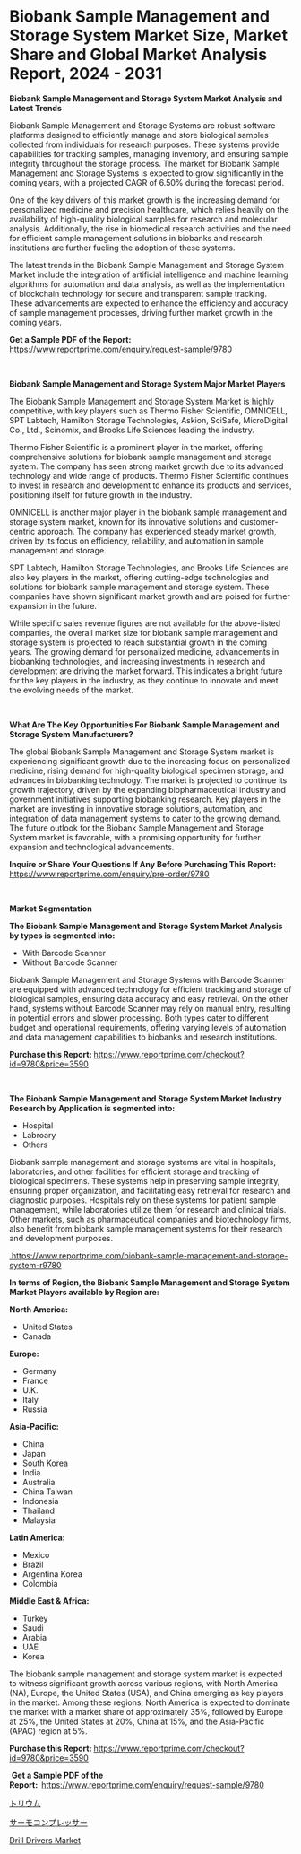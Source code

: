 <p><h1>Biobank Sample Management and Storage System Market Size, Market Share and Global Market Analysis Report, 2024 - 2031</h1></p><p><strong>Biobank Sample Management and Storage System Market Analysis and Latest Trends</strong></p>
<p><p>Biobank Sample Management and Storage Systems are robust software platforms designed to efficiently manage and store biological samples collected from individuals for research purposes. These systems provide capabilities for tracking samples, managing inventory, and ensuring sample integrity throughout the storage process. The market for Biobank Sample Management and Storage Systems is expected to grow significantly in the coming years, with a projected CAGR of 6.50% during the forecast period.</p><p>One of the key drivers of this market growth is the increasing demand for personalized medicine and precision healthcare, which relies heavily on the availability of high-quality biological samples for research and molecular analysis. Additionally, the rise in biomedical research activities and the need for efficient sample management solutions in biobanks and research institutions are further fueling the adoption of these systems.</p><p>The latest trends in the Biobank Sample Management and Storage System Market include the integration of artificial intelligence and machine learning algorithms for automation and data analysis, as well as the implementation of blockchain technology for secure and transparent sample tracking. These advancements are expected to enhance the efficiency and accuracy of sample management processes, driving further market growth in the coming years.</p></p>
<p><strong>Get a Sample PDF of the Report:&nbsp;</strong> <a href="https://www.reportprime.com/enquiry/request-sample/9780">https://www.reportprime.com/enquiry/request-sample/9780</a></p>
<p>&nbsp;</p>
<p><strong>Biobank Sample Management and Storage System Major Market Players</strong></p>
<p><p>The Biobank Sample Management and Storage System Market is highly competitive, with key players such as Thermo Fisher Scientific, OMNICELL, SPT Labtech, Hamilton Storage Technologies, Askion, SciSafe, MicroDigital Co., Ltd., Scinomix, and Brooks Life Sciences leading the industry.</p><p>Thermo Fisher Scientific is a prominent player in the market, offering comprehensive solutions for biobank sample management and storage system. The company has seen strong market growth due to its advanced technology and wide range of products. Thermo Fisher Scientific continues to invest in research and development to enhance its products and services, positioning itself for future growth in the industry.</p><p>OMNICELL is another major player in the biobank sample management and storage system market, known for its innovative solutions and customer-centric approach. The company has experienced steady market growth, driven by its focus on efficiency, reliability, and automation in sample management and storage.</p><p>SPT Labtech, Hamilton Storage Technologies, and Brooks Life Sciences are also key players in the market, offering cutting-edge technologies and solutions for biobank sample management and storage system. These companies have shown significant market growth and are poised for further expansion in the future.</p><p>While specific sales revenue figures are not available for the above-listed companies, the overall market size for biobank sample management and storage system is projected to reach substantial growth in the coming years. The growing demand for personalized medicine, advancements in biobanking technologies, and increasing investments in research and development are driving the market forward. This indicates a bright future for the key players in the industry, as they continue to innovate and meet the evolving needs of the market.</p></p>
<p>&nbsp;</p>
<p><strong>What Are The Key Opportunities For Biobank Sample Management and Storage System Manufacturers?</strong></p>
<p><p>The global Biobank Sample Management and Storage System market is experiencing significant growth due to the increasing focus on personalized medicine, rising demand for high-quality biological specimen storage, and advances in biobanking technology. The market is projected to continue its growth trajectory, driven by the expanding biopharmaceutical industry and government initiatives supporting biobanking research. Key players in the market are investing in innovative storage solutions, automation, and integration of data management systems to cater to the growing demand. The future outlook for the Biobank Sample Management and Storage System market is favorable, with a promising opportunity for further expansion and technological advancements.</p></p>
<p><strong>Inquire or Share Your Questions If Any Before Purchasing This Report:</strong> <a href="https://www.reportprime.com/enquiry/pre-order/9780">https://www.reportprime.com/enquiry/pre-order/9780</a></p>
<p>&nbsp;</p>
<p><strong>Market Segmentation</strong></p>
<p><strong>The Biobank Sample Management and Storage System Market Analysis by types is segmented into:</strong></p>
<p><ul><li>With Barcode Scanner</li><li>Without Barcode Scanner</li></ul></p>
<p><p>Biobank Sample Management and Storage Systems with Barcode Scanner are equipped with advanced technology for efficient tracking and storage of biological samples, ensuring data accuracy and easy retrieval. On the other hand, systems without Barcode Scanner may rely on manual entry, resulting in potential errors and slower processing. Both types cater to different budget and operational requirements, offering varying levels of automation and data management capabilities to biobanks and research institutions.</p></p>
<p><strong>Purchase this Report:&nbsp;</strong><a href="https://www.reportprime.com/checkout?id=9780&price=3590">https://www.reportprime.com/checkout?id=9780&price=3590</a></p>
<p>&nbsp;</p>
<p><strong>The Biobank Sample Management and Storage System Market Industry Research by Application is segmented into:</strong></p>
<p><ul><li>Hospital</li><li>Labroary</li><li>Others</li></ul></p>
<p><p>Biobank sample management and storage systems are vital in hospitals, laboratories, and other facilities for efficient storage and tracking of biological specimens. These systems help in preserving sample integrity, ensuring proper organization, and facilitating easy retrieval for research and diagnostic purposes. Hospitals rely on these systems for patient sample management, while laboratories utilize them for research and clinical trials. Other markets, such as pharmaceutical companies and biotechnology firms, also benefit from biobank sample management systems for their research and development purposes.</p></p>
<p><a href="https://www.reportprime.com/biobank-sample-management-and-storage-system-r9780">&nbsp;https://www.reportprime.com/biobank-sample-management-and-storage-system-r9780</a></p>
<p><strong>In terms of Region, the Biobank Sample Management and Storage System Market Players available by Region are:</strong></p>
<p>
    <p> <strong> North America: </strong>
        <ul>
            <li>United States</li>
            <li>Canada</li>
        </ul>
        </p> 
    <p> <strong> Europe: </strong>
        <ul>
            <li>Germany</li>
            <li>France</li>
            <li>U.K.</li>
            <li>Italy</li>
            <li>Russia</li>
        </ul>
        </p> 
    <p> <strong> Asia-Pacific: </strong>
        <ul>
            <li>China</li>
            <li>Japan</li>
            <li>South Korea</li>
            <li>India</li>
            <li>Australia</li>
            <li>China Taiwan</li>
            <li>Indonesia</li>
            <li>Thailand</li>
            <li>Malaysia</li>
        </ul>
        </p> 
    <p> <strong> Latin America: </strong>
        <ul>
            <li>Mexico</li>
            <li>Brazil</li>
            <li>Argentina Korea</li>
            <li>Colombia</li>
        </ul>
        </p> 
    <p> <strong> Middle East & Africa: </strong>
        <ul>
            <li>Turkey</li>
            <li>Saudi</li>
            <li>Arabia</li>
            <li>UAE</li>
            <li>Korea</li>
        </ul>
    </p>
    </p>
<p><p>The biobank sample management and storage system market is expected to witness significant growth across various regions, with North America (NA), Europe, the United States (USA), and China emerging as key players in the market. Among these regions, North America is expected to dominate the market with a market share of approximately 35%, followed by Europe at 25%, the United States at 20%, China at 15%, and the Asia-Pacific (APAC) region at 5%.</p></p>
<p><strong>Purchase this Report: </strong><a href="https://www.reportprime.com/checkout?id=9780&price=3590">https://www.reportprime.com/checkout?id=9780&price=3590</a></p>
<p>&nbsp;<strong>Get a Sample PDF of the Report:&nbsp;&nbsp;</strong><a href="https://www.reportprime.com/enquiry/request-sample/9780">https://www.reportprime.com/enquiry/request-sample/9780</a></p>
<p><strong></strong></p>
<p><p><a href="https://github.com/LeoraEber/Market-Research-Report-List-1/blob/main/694612778922.md">トリウム</a></p><p><a href="https://github.com/tubbs463/Market-Research-Report-List-1/blob/main/556902378921.md">サーモコンプレッサー</a></p><p><a href="https://view.publitas.com/reportprime-1/drill-drivers-market-furnishes-information-on-market-share-market-trends-and-market-growth/">Drill Drivers Market</a></p></p>